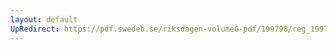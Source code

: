 ```yaml
---
layout: default
UpRedirect: https://pdf.swedeb.se/riksdagen-volumeG-pdf/199798/reg_199798/reg_199798_0001.pdf
---
```

